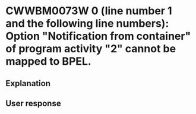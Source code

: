 # CWWBM0073W 0 (line number 1 and the following line numbers): Option "Notification from container" of program activity "2" cannot be mapped to BPEL.

## Explanation

## User response